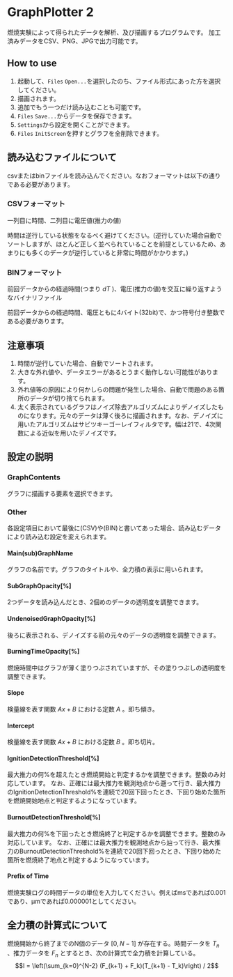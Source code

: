 # GraphPlotter 2
燃焼実験によって得られたデータを解析、及び描画するプログラムです。
加工済みデータをCSV、PNG、JPGで出力可能です。

## How to use
1. 起動して、`Files` `Open...`を選択したのち、ファイル形式にあった方を選択してください。
2. 描画されます。
3. 追加でもう一つだけ読み込むことも可能です。
4. `Files` `Save...`からデータを保存できます。
5. `Settings`から設定を開くことができます。
6. `Files` `InitScreen`を押すとグラフを全削除できます。

## 読み込むファイルについて
csvまたはbinファイルを読み込んでください。なおフォーマットは以下の通りである必要があります。

### CSVフォーマット
一列目に時間、二列目に電圧値(推力の値)

時間は逆行している状態をなるべく避けてください。(逆行していた場合自動でソートしますが、ほとんど正しく並べられていることを前提としているため、あまりにも多くのデータが逆行していると非常に時間がかかります。)

### BINフォーマット
前回データからの経過時間(つまり $d T$ )、電圧(推力の値)を交互に繰り返すようなバイナリファイル

前回データからの経過時間、電圧ともに4バイト(32bit)で、かつ符号付き整数である必要があります。

## 注意事項
1. 時間が逆行していた場合、自動でソートされます。
2. 大きな外れ値や、データエラーがあるとうまく動作しない可能性があります。
3. 外れ値等の原因により何かしらの問題が発生した場合、自動で問題のある箇所のデータが切り捨てられます。
4. 太く表示されているグラフはノイズ除去アルゴリズムによりデノイズしたものになります。元々のデータは薄く後ろに描画されます。なお、デノイズに用いたアルゴリズムはサビツキーゴーレイフィルタです。幅は21で、4次関数による近似を用いたデノイズです。

## 設定の説明
### GraphContents
グラフに描画する要素を選択できます。

### Other
各設定項目において最後に(CSV)や(BIN)と書いてあった場合、読み込むデータにより読み込む設定を変えられます。
#### Main(sub)GraphName
グラフの名前です。グラフのタイトルや、全力積の表示に用いられます。

#### SubGraphOpacity[%]
2つデータを読み込んだとき、2個めのデータの透明度を調整できます。

#### UndenoisedGraphOpacity[%]
後ろに表示される、デノイズする前の元々のデータの透明度を調整できます。

#### BurningTimeOpacity[%]
燃焼時間中はグラフが薄く塗りつぶされていますが、その塗りつぶしの透明度を調整できます。

#### Slope
検量線を表す関数 $Ax+B$ における定数 $A$ 。即ち傾き。

#### Intercept
検量線を表す関数 $Ax+B$ における定数 $B$ 。即ち切片。

#### IgnitionDetectionThreshold[%]
最大推力の何%を超えたとき燃焼開始と判定するかを調整できます。整数のみ対応しています。
なお、正確には最大推力を観測地点から遡って行き、最大推力のIgnitionDetectionThreshold%を連続で20回下回ったとき、下回り始めた箇所を燃焼開始地点と判定するようになっています。

#### BurnoutDetectionThreshold[%]
最大推力の何%を下回ったとき燃焼終了と判定するかを調整できます。整数のみ対応しています。
なお、正確には最大推力を観測地点から辿って行き、最大推力のBurnoutDetectionThreshold%を連続で20回下回ったとき、下回り始めた箇所を燃焼終了地点と判定するようになっています。

#### Prefix of Time
燃焼実験ログの時間データの単位を入力してください。例えばmsであれば0.001であり、μmであれば0.000001としてください。

## 全力積の計算式について
燃焼開始から終了までのN個のデータ $[0, N-1]$ が存在する。時間データを $T_n$ 、推力データを $F_n$ とするとき、次の計算式で全力積を計算している。
$$I = \left(\sum_{k=0}^{N-2} (F_{k+1} + F_k)(T_{k+1} - T_k)\right) / 2$$
